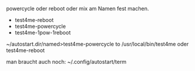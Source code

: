 powercycle oder reboot oder mix am Namen fest machen.
* test4me-reboot
* test4me-powercycle
* test4me-1pow-1reboot

~/autostart.dir/<link>named>test4me-powercycle to /usr/local/bin/test4me oder test4me-reboot

man braucht auch noch:
~/.config/autostart/term

